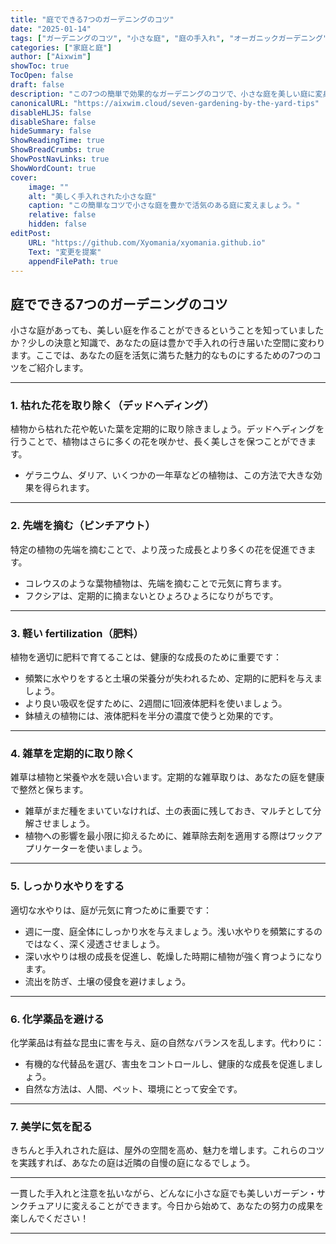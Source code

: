 ```yaml
---
title: "庭でできる7つのガーデニングのコツ"
date: "2025-01-14"
tags: ["ガーデニングのコツ", "小さな庭", "庭の手入れ", "オーガニックガーデニング"]
categories: ["家庭と庭"]
author: ["Aixwim"]
showToc: true
TocOpen: false
draft: false
description: "この7つの簡単で効果的なガーデニングのコツで、小さな庭を美しい庭に変身させましょう。"
canonicalURL: "https://aixwim.cloud/seven-gardening-by-the-yard-tips"
disableHLJS: false
disableShare: false
hideSummary: false
ShowReadingTime: true
ShowBreadCrumbs: true
ShowPostNavLinks: true
ShowWordCount: true
cover:
    image: ""
    alt: "美しく手入れされた小さな庭"
    caption: "この簡単なコツで小さな庭を豊かで活気のある庭に変えましょう。"
    relative: false
    hidden: false
editPost:
    URL: "https://github.com/Xyomania/xyomania.github.io"
    Text: "変更を提案"
    appendFilePath: true
---
```


## 庭でできる7つのガーデニングのコツ

小さな庭があっても、美しい庭を作ることができるということを知っていましたか？少しの決意と知識で、あなたの庭は豊かで手入れの行き届いた空間に変わります。ここでは、あなたの庭を活気に満ちた魅力的なものにするための7つのコツをご紹介します。

---

### 1. **枯れた花を取り除く（デッドヘディング）**
植物から枯れた花や乾いた葉を定期的に取り除きましょう。デッドヘディングを行うことで、植物はさらに多くの花を咲かせ、長く美しさを保つことができます。  
- ゲラニウム、ダリア、いくつかの一年草などの植物は、この方法で大きな効果を得られます。

---

### 2. **先端を摘む（ピンチアウト）**
特定の植物の先端を摘むことで、より茂った成長とより多くの花を促進できます。  
- コレウスのような葉物植物は、先端を摘むことで元気に育ちます。  
- フクシアは、定期的に摘まないとひょろひょろになりがちです。

---

### 3. **軽い fertilization（肥料）**
植物を適切に肥料で育てることは、健康的な成長のために重要です：  
- 頻繁に水やりをすると土壌の栄養分が失われるため、定期的に肥料を与えましょう。  
- より良い吸収を促すために、2週間に1回液体肥料を使いましょう。  
- 鉢植えの植物には、液体肥料を半分の濃度で使うと効果的です。

---

### 4. **雑草を定期的に取り除く**
雑草は植物と栄養や水を競い合います。定期的な雑草取りは、あなたの庭を健康で整然と保ちます。  
- 雑草がまだ種をまいていなければ、土の表面に残しておき、マルチとして分解させましょう。  
- 植物への影響を最小限に抑えるために、雑草除去剤を適用する際はワックアプリケーターを使いましょう。

---

### 5. **しっかり水やりをする**
適切な水やりは、庭が元気に育つために重要です：  
- 週に一度、庭全体にしっかり水を与えましょう。浅い水やりを頻繁にするのではなく、深く浸透させましょう。  
- 深い水やりは根の成長を促進し、乾燥した時期に植物が強く育つようになります。  
- 流出を防ぎ、土壌の侵食を避けましょう。

---

### 6. **化学薬品を避ける**
化学薬品は有益な昆虫に害を与え、庭の自然なバランスを乱します。代わりに：  
- 有機的な代替品を選び、害虫をコントロールし、健康的な成長を促進しましょう。  
- 自然な方法は、人間、ペット、環境にとって安全です。

---

### 7. **美学に気を配る**
きちんと手入れされた庭は、屋外の空間を高め、魅力を増します。これらのコツを実践すれば、あなたの庭は近隣の自慢の庭になるでしょう。

---

一貫した手入れと注意を払いながら、どんなに小さな庭でも美しいガーデン・サンクチュアリに変えることができます。今日から始めて、あなたの努力の成果を楽しんでください！

---
